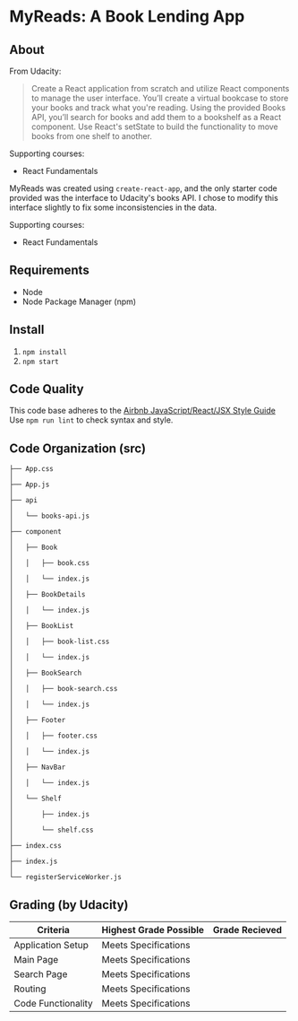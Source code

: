 MyReads: A Book Lending App
===========================

About
-----
From Udacity:
> Create a React application from scratch and utilize React components to
> manage the user interface. You’ll create a virtual bookcase to store your
> books and track what you're reading. Using the provided Books API, you’ll
> search for books and add them to a bookshelf as a React component. Use
> React's setState to build the functionality to move books from one shelf to
> another.

Supporting courses:
* React Fundamentals

MyReads was created using `create-react-app`, and the only starter code provided
was the interface to Udacity's books API. I chose to modify this interface
slightly to fix some inconsistencies in the data.

Supporting courses:
* React Fundamentals

Requirements
------------
* Node
* Node Package Manager (npm)

Install
-------
1. `npm install`
2. `npm start`

Code Quality
------------
This code base adheres to the [Airbnb JavaScript/React/JSX Style Guide](https://github.com/airbnb/javascript)  
Use `npm run lint` to check syntax and style.

Code Organization (src)
-----------------------

``` console
├── App.css                                                                                      │
├── App.js                                                                                       │
├── api                                                                                          │
│   └── books-api.js                                                                             │
├── component                                                                                    │
│   ├── Book                                                                                     │
│   │   ├── book.css                                                                             │
│   │   └── index.js                                                                             │
│   ├── BookDetails                                                                              │
│   │   └── index.js                                                                             │
│   ├── BookList                                                                                 │
│   │   ├── book-list.css                                                                        │
│   │   └── index.js                                                                             │
│   ├── BookSearch                                                                               │
│   │   ├── book-search.css                                                                      │
│   │   └── index.js                                                                             │
│   ├── Footer                                                                                   │
│   │   ├── footer.css                                                                           │
│   │   └── index.js                                                                             │
│   ├── NavBar                                                                                   │
│   │   └── index.js                                                                             │
│   └── Shelf                                                                                    │
│       ├── index.js                                                                             │
│       └── shelf.css                                                                            │
├── index.css                                                                                    │
├── index.js                                                                                     │
└── registerServiceWorker.js
```

Grading (by Udacity)
--------------------

Criteria           |Highest Grade Possible  |Grade Recieved
-------------------|------------------------|--------------
Application Setup  |Meets Specifications    |
Main Page          |Meets Specifications    |
Search Page        |Meets Specifications    |
Routing            |Meets Specifications    |
Code Functionality |Meets Specifications    |
